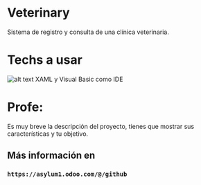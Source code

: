 # Veterinary
Sistema de registro y consulta de una clínica veterinaria.

# Techs a usar
![alt text]([http://url/to/img.png](https://www.google.com/url?sa=i&url=https%3A%2F%2Fwww.stepsoftware.com%2Fservices%2Fdot-net&psig=AOvVaw1D_71Pl3abqFqgsZzHVcPe&ust=1674755121710000&source=images&cd=vfe&ved=0CA0QjRxqFwoTCNiFysij4_wCFQAAAAAdAAAAABAD)) XAML y Visual Basic como IDE

# Profe:
Es muy breve la descripción del proyecto, tienes que mostrar sus características y tu objetivo.

## Más información en
### `https://asylum1.odoo.com/@/github`
